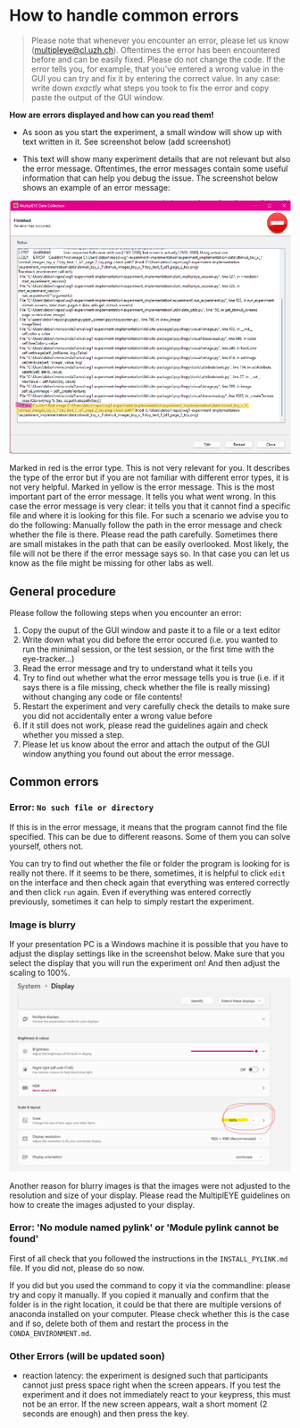 # How to handle common errors

> Please note that whenever you encounter an error, please let us know ([multipleye@cl.uzh.ch](mailto:multipleye@cl.uzh.ch)).
> Oftentimes the error has been encountered before and can be easily fixed. Please do not change the code. If the error
> tells you, for example, that you've entered a wrong value in the GUI you can try and fix it by entering the correct value.
> In any case: write down _exactly_ what steps you took to fix the error and copy paste the output of the GUI window. 

**How are errors displayed and how can you read them!**
- As soon as you start the experiment, a small window will show up with text written in it. See screenshot below (add screenshot)

- This text will show many experiment details that are not relevant but also the error message. Oftentimes, the error
messages contain some useful information that can help you debug the issue. The screenshot below shows an example of an error message:

![screenshot](images/example_error_message.png) 

Marked in red is the error type. This is not very relevant for you. It describes the type of the error but if you are 
not familiar with different error types, it is not very helpful.
Marked in yellow is the error message. This is the most important part of the error message. It tells you what went wrong.
In this case the error message is very clear: it tells you that it cannot find a specific file and where it is looking for this file.
For such a scenario we advise you to do the following: Manually follow the path in the error message and check whether the file is there. 
Please read the path carefully. Sometimes there are small mistakes in the path that can be easily overlooked.
Most likely, the file will not be there if the error message says so. In that case you can let us know as the file might
be missing for other labs as well. 

## General procedure
Please follow the following steps when you encounter an error:
1. Copy the ouput of the GUI window and paste it to a file or a text editor
2. Write down what you did before the error occured (i.e. you wanted to run the minimal session, or the test session, or the first time with the eye-tracker...)
3. Read the error message and try to understand what it tells you
4. Try to find out whether what the error message tells you is true (i.e. if it says there is a file missing, 
check whether the file is really missing) without changing any code or file contents!
5. Restart the experiment and very carefully check the details to make sure you did not accidentally enter a wrong value before
6. If it still does not work, please read the guidelines again and check whether you missed a step.
7. Please let us know about the error and attach the output of the GUI window anything you found out about the error message.

## Common errors

### Error: `No such file or directory`
If this is in the error message, it means that the program cannot find the file specified. This can be due to different reasons.
Some of them you can solve yourself, others not.

You can try to find out whether the file or folder the program is looking for is really not there.
If it seems to be there, sometimes, it is helpful to click `edit` on the interface and then check again that everything was entered correctly and then
click `run` again. Even if everything was entered correctly previously, sometimes it can help to simply restart the experiment.


### Image is blurry
If your presentation PC is a Windows machine it is possible that you have to adjust the display settings like in the screenshot below.
Make sure that you select the display that you will run the experiment on! And then adjust the scaling to 100%. 
![image](images/Windows_display_setting.png)

Another reason for blurry images is that the images were not adjusted to the resolution and size of your display.
Please read the MultiplEYE guidelines on how to create the images adjusted to your display.


### Error: 'No module named pylink' or 'Module pylink cannot be found'
First of all check that you followed the instructions in the `INSTALL_PYLINK.md` file. If you did not, please do so now.

If you did but you used the command to copy it via the commandline: please try and copy it manually.
If you copied it manually and confirm that the folder is in the right location, it could be that there are multiple versions
of anaconda installed on your computer. Please check whether this is the case and if so, delete both of them and 
restart the process in the `CONDA_ENVIRONMENT.md`.

### Other Errors (will be updated soon)
- reaction latency: the experiment is designed such that participants cannot just press space right when the screen appears.
If you test the experiment and it does not immediately react to your keypress, this must not be an error. If the new screen appears, wait a short moment
  (2 seconds are enough) and then press the key. 

